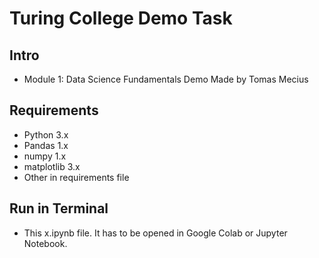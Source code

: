 # Turing College Demo Task
## Intro
- Module 1: Data Science Fundamentals Demo Made by Tomas Mecius
## Requirements
- Python 3.x
- Pandas 1.x
- numpy 1.x
- matplotlib 3.x
- Other in requirements file
## Run in Terminal
- This x.ipynb file. It has to be opened in Google Colab or Jupyter Notebook.
